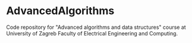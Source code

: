 # AdvancedAlgorithms
Code repository for "Advanced algorithms and data structures" course at University of Zagreb Faculty of Electrical Engineering and Computing.
